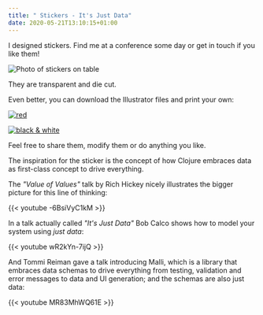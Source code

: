```yaml
---
title: " Stickers - It's Just Data"
date: 2020-05-21T13:10:15+01:00
---
```


I designed stickers. Find me at a conference some day or get in touch if you like them!
<!--more-->

![Photo of stickers on table](../images/itsjustdata-sticker-order.jpg)

They are transparent and die cut.

Even better, you can download the Illustrator files and print your own:

[![red](../images/itsjustdata-red-sticker-preview.png)](../files/itsjustdata-sticker-red.ai)

[![black & white](../images/itsjustdata-bw-sticker-preview.png)](../files/itsjustdata-sticker-bw.ai)

Feel free to share them, modify them or do anything you like.

The inspiration for the sticker is the concept of how Clojure embraces data as first-class concept to drive everything.

The *"Value of Values"* talk by Rich Hickey nicely illustrates the bigger picture for this line of thinking:

{{< youtube -6BsiVyC1kM >}}

In a talk actually called *"It's Just Data"* Bob Calco shows how to model your system using *just data*:

{{< youtube wR2kYn-7ijQ >}}


And Tommi Reiman gave a talk introducing Malli, which is a library that embraces data schemas to drive everything from testing, validation and error messages to data and UI generation; and the schemas are also just data:

{{< youtube MR83MhWQ61E >}}
